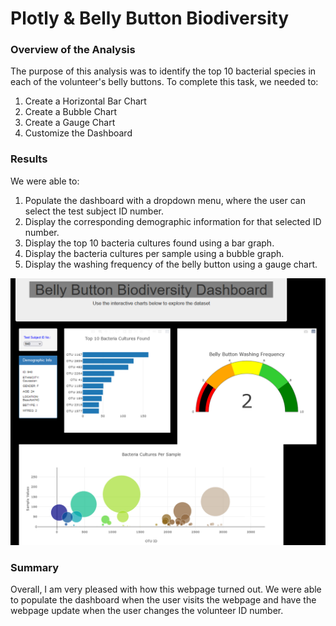# Plotly & Belly Button Biodiversity

### Overview of the Analysis

The purpose of this analysis was to identify the top 10 bacterial species in each of the volunteer's belly buttons. To complete this task, we needed to:

1. Create a Horizontal Bar Chart
2. Create a Bubble Chart
3. Create a Gauge Chart
4. Customize the Dashboard

### Results

We were able to:
1. Populate the dashboard with a dropdown menu, where the user can select the test subject ID number.
2. Display the corresponding demographic information for that selected ID number.
3. Display the top 10 bacteria cultures found using a bar graph.
4. Display the bacteria cultures per sample using a bubble graph.
5. Display the washing frequency of the belly button using a gauge chart.

![](images\Image_1.png)

### Summary

Overall, I am very pleased with how this webpage turned out. We were able to populate the dashboard when the user visits the webpage and have the webpage update when the user changes the volunteer ID number.

